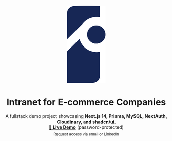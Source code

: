 <p align="center">
  <picture>
  <source media="(prefers-color-scheme: dark)" srcset="assets/logo.png">
  <source media="(prefers-color-scheme: light)" srcset="assets/logo_blue.png">
  <img alt="Logo" src="assets/logo_blue.png" width="120">
</picture>
</p>

<h1 align="center">Intranet for E-commerce Companies</h1>

<p align="center">
  A fullstack demo project showcasing <b>Next.js 14, Prisma, MySQL, NextAuth, Cloudinary, and shadcn/ui</b>.  
  <br />
  <a href="https://introno-demo.vercel.app/"><strong>🔗 Live Demo</strong></a> (password-protected)  
  <br />
  <sub>Request access via email or LinkedIn</sub>
</p>
